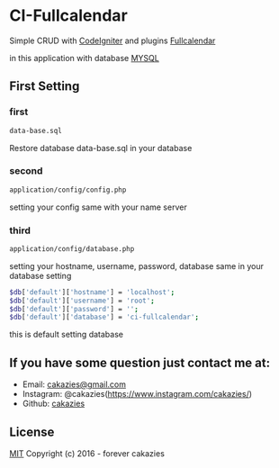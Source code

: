 # CI-Fullcalendar
Simple CRUD with [CodeIgniter](https://codeigniter.com/) and plugins [Fullcalendar](https://fullcalendar.io/)

in this application with database [MYSQL](https://www.mysql.com/)

## First Setting

### first
```bash
data-base.sql
```
Restore database data-base.sql in your database

### second
```bash
application/config/config.php
```
setting your config same with your name server


### third
```bash
application/config/database.php
```
setting your hostname, username, password, database same in your database setting
```bash
$db['default']['hostname'] = 'localhost';
$db['default']['username'] = 'root';
$db['default']['password'] = '';
$db['default']['database'] = 'ci-fullcalendar';
```
this is default setting database

## If you have some question just contact me at:
- Email: [cakazies@gmail.com](mailto:cakazies@gmail.com)
- Instagram: @cakazies(https://www.instagram.com/cakazies/)
- Github: [cakazies](https://github.com/cakazies)

## License
[MIT](http://opensource.org/licenses/MIT)
Copyright (c) 2016 - forever cakazies
